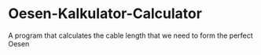 # Oesen-Kalkulator-Calculator

A program that calculates the cable length that we need to form the perfect Oesen
